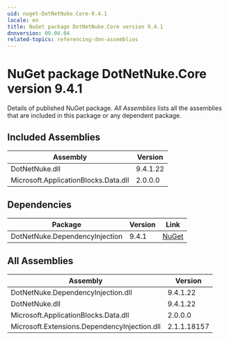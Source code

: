 ```yaml
---
uid: nuget-DotNetNuke.Core-9.4.1
locale: en
title: NuGet package DotNetNuke.Core version 9.4.1
dnnversion: 09.04.04
related-topics: referencing-dnn-assemblies
---
```


# NuGet package DotNetNuke.Core version 9.4.1
Details of published NuGet package.
*All Assemblies* lists all the assemblies that are included in this package or any dependent package.

## Included Assemblies

|Assembly|Version|
|---|---|
|DotNetNuke.dll|9.4.1.22|
|Microsoft.ApplicationBlocks.Data.dll|2.0.0.0|

## Dependencies

|Package|Version|Link|
|---|---|---|
|DotNetNuke.DependencyInjection|9.4.1|[NuGet](https://www.nuget.org/packages/DotNetNuke.DependencyInjection/9.4.1)|

## All Assemblies

|Assembly|Version|
|---|---|
|DotNetNuke.DependencyInjection.dll|9.4.1.22|
|DotNetNuke.dll|9.4.1.22|
|Microsoft.ApplicationBlocks.Data.dll|2.0.0.0|
|Microsoft.Extensions.DependencyInjection.dll|2.1.1.18157|

